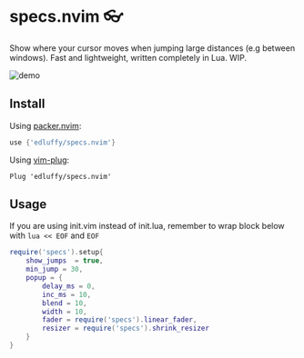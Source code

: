 # specs.nvim 👓
Show where your cursor moves when jumping large distances (e.g between windows). Fast and lightweight, written completely in Lua. WIP.

![demo](https://user-images.githubusercontent.com/28115337/111098526-90923e00-853b-11eb-8e7c-c5892d64c180.gif)
## Install
Using [packer.nvim](https://github.com/wbthomason/packer.nvim):
```lua
use {'edluffy/specs.nvim'}
```
Using [vim-plug](https://github.com/junegunn/vim-plug):
```vimscript
Plug 'edluffy/specs.nvim'
```
## Usage
If you are using init.vim instead of init.lua, remember to wrap block below with `lua << EOF` and `EOF`
```lua
require('specs').setup{ 
    show_jumps  = true,
    min_jump = 30,
    popup = {
        delay_ms = 0, 
        inc_ms = 10,
        blend = 10,
        width = 10,
        fader = require('specs').linear_fader,
        resizer = require('specs').shrink_resizer
    }
}
```
